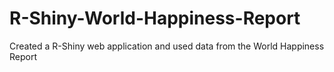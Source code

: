 # R-Shiny-World-Happiness-Report
Created a R-Shiny web application and used data from the World Happiness Report
